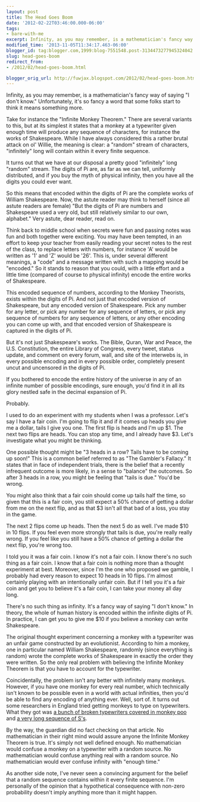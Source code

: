 ```yaml
---
layout: post
title: The Head Goes Boom
date: '2012-02-22T03:46:00.000-06:00'
tags: 
- bare-with-me
excerpt: Infinity, as you may remember, is a mathematician's fancy way of saying "I don't know."
modified_time: '2013-11-05T11:34:17.463-06:00'
blogger_id: tag:blogger.com,1999:blog-7551548.post-3134473277945324042
slug: head-goes-boom
redirect_from: 
- /2012/02/head-goes-boom.html

blogger_orig_url: http://fuwjax.blogspot.com/2012/02/head-goes-boom.html
---
```


Infinity, as you may remember, is a mathematician's fancy way of saying "I don't know." Unfortunately, it's so fancy a word that some folks start to think it means something more.

Take for instance the "Infinite Monkey Theorem." There are several variants to this, but at its simplest it states that a monkey at a typewriter given enough time will produce any sequence of characters, for instance the works of Shakespeare. While I have always considered this a rather brutal attack on ol' Willie, the meaning is clear: a "random" stream of characters, "infinitely" long will contain within it every finite sequence.

It turns out that we have at our disposal a pretty good "infinitely" long "random" stream. The digits of Pi are, as far as we can tell, uniformly distributed, and if you buy the myth of physical infinity, then you have all the digits you could ever want.

So this means that encoded within the digits of Pi are the complete works of William Shakespeare. Now, the astute reader may think to herself (since all astute readers are female) "But the digits of Pi are numbers and Shakespeare used a very old, but still relatively similar to our own, alphabet." Very astute, dear reader, read on.

Think back to middle school when secrets were fun and passing notes was fun and both together were exciting. You may have been tempted, in an effort to keep your teacher from easily reading your secret notes to the rest of the class, to replace letters with numbers, for instance 'A' would be written as '1' and 'Z' would be '26'. This is, under several different meanings, a "code" and a message written with such a mapping would be "encoded." So it stands to reason that you could, with a little effort and a little time (compared of course to physical infinity) encode the entire works of Shakespeare.

This encoded sequence of numbers, according to the Monkey Theorists, exists within the digits of Pi. And not just that encoded version of Shakespeare, but any encoded version of Shakespeare. Pick any number for any letter, or pick any number for any sequence of letters, or pick any sequence of numbers for any sequence of letters, or any other encoding you can come up with, and that encoded version of Shakespeare is captured in the digits of Pi.

But it's not just Shakespeare's works. The Bible, Quran, War and Peace, the U.S. Constitution, the entire Library of Congress, every tweet, status update, and comment on every forum, wall, and site of the interwebs is, in every possible encoding and in every possible order, completely present uncut and uncensored in the digits of Pi.

If you bothered to encode the entire history of the universe in any of an infinite number of possible encodings, sure enough, you'd find it in all its glory nestled safe in the decimal expansion of Pi.

Probably.

I used to do an experiment with my students when I was a professor. Let's say I have a fair coin. I'm going to flip it and if it comes up heads you give me a dollar, tails I give you one. The first flip is heads and I'm up $1. The next two flips are heads. You can stop any time, and I already have $3. Let's investigate what you might be thinking.

One possible thought might be "3 heads in a row? Tails have to be coming up soon!" This is a common belief referred to as "The Gambler's Fallacy." It states that in face of independent trials, there is the belief that a recently infrequent outcome is more likely, in a sense to "balance" the outcomes. So after 3 heads in a row, you might be feeling that "tails is due." You'd be wrong.

You might also think that a fair coin should come up tails half the time, so given that this is a fair coin, you still expect a 50% chance of getting a dollar from me on the next flip, and as that $3 isn't all that bad of a loss, you stay in the game.

The next 2 flips come up heads. Then the next 5 do as well. I've made $10 in 10 flips. If you feel even more strongly that tails is due, you're really really wrong. If you feel like you still have a 50% chance of getting a dollar the next flip, you're wrong too.

I told you it was a fair coin. I know it's not a fair coin. I know there's no such thing as a fair coin. I know that a fair coin is nothing more than a thought experiment at best. Moreover, since I'm the one who proposed we gamble, I probably had every reason to expect 10 heads in 10 flips. I'm almost certainly playing with an intentionally unfair coin. But if I tell you it's a fair coin and get you to believe it's a fair coin, I can take your money all day long.

There's no such thing as infinity. It's a fancy way of saying "I don't know." In theory, the whole of human history is encoded within the infinite digits of Pi. In practice, I can get you to give me $10 if you believe a monkey can write Shakespeare.

The original thought experiment concerning a monkey with a typewriter was an unfair game constructed by an evolutionist. According to him a monkey, one in particular named William Shakespeare, randomly (since everything is random) wrote the complete works of Shakespeare in exactly the order they were written. So the only real problem with believing the Infinite Monkey Theorem is that you have to account for the typewriter.

Coincidentally, the problem isn't any better with infinitely many monkeys. However, if you have one monkey for every real number, which technically isn't known to be possible even in a world with actual infinities, then you'd be able to find any encoding of anything ever. Well, sort of. It turns out some researchers in England tried getting monkeys to type on typewriters. What they got was [a bunch of broken typewriters covered in monkey poo](http://www.theguardian.com/uk/2003/may/09/science.arts) and [a very long sequence of S's](http://notesonshakespearesmonkeys.blogspot.com/2013/04/notes-towards-complete-works-of.html).

By the way, the guardian did no fact checking on that article. No mathematician in their right mind would assure anyone the Infinite Monkey Theorem is true. It's simply not well defined enough. No mathematician would confuse a monkey on a typewriter with a random source. No mathematician would confuse anything real with a random source. No mathematician would ever confuse infinity with "enough time."

As another side note, I've never seen a convincing argument for the belief that a random sequence contains within it every finite sequence. I'm personally of the opinion that a hypothetical consequence with non-zero probability doesn't imply anything more than it might happen.